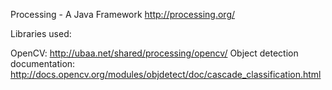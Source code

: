 Processing - A Java Framework
http://processing.org/


Libraries used:

OpenCV: http://ubaa.net/shared/processing/opencv/
Object detection documentation: http://docs.opencv.org/modules/objdetect/doc/cascade_classification.html